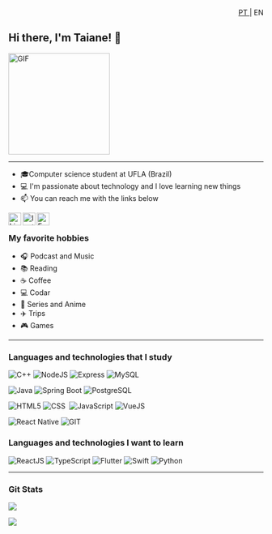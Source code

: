  <p style="text-align:right"> <a href="https://github.com/taianers/taianers/blob/main/README.md">PT </a>| EN </p>

## Hi there, I'm Taiane! 👋

<img alt="GIF" src="https://media.giphy.com/media/l4FsCR2hFJnGh18IM/giphy.gif" width = 200/>

---

- 🎓Computer science student at UFLA (Brazil)
- 💻 I'm passionate about technology and I love learning new things
- 📫 You can reach me with the links below

<a target="_blank" href="https://www.linkedin.com/in/taianers/">
  <img align="left" alt="LinkedIN" width="25px" src="https://logospng.org/download/linkedin/logo-linkedin-icon-2048.png" />
<a target="_blank" href="https://www.instagram.com/thay_osbourne">
  <img align="left" alt="Instagram" width="25px" src="https://upload.wikimedia.org/wikipedia/commons/thumb/e/e7/Instagram_logo_2016.svg/1200px-Instagram_logo_2016.svg.png" />
</a>
<a target="_blank" href="mailto:taianerodrigues.tec99@gmail.com">
  <img align="left" alt="E-mail" width="25px" src="https://logodownload.org/wp-content/uploads/2018/03/gmail-logo-16.png" />
</a>

</br>

### My favorite hobbies

- :headphones: Podcast and Music
- :books: Reading
- :coffee: Coffee
- :computer: Codar
- :fries: Series and Anime
- :airplane: Trips
- :video_game: Games

---

### Languages and technologies that I study

![C++](https://img.shields.io/badge/-C++-05122A?style=flat&logo=c%2B%2B)
![NodeJS](https://img.shields.io/badge/-NodeJS-05122A?style=flat&logo=node.js)
![Express](https://img.shields.io/badge/-ExpressJS-05122A?style=flat&logo=express)
![MySQL](https://img.shields.io/badge/-MySQL-05122A?style=flat&logo=mysql)

![Java](https://img.shields.io/badge/-Java-05122A?style=flat&logo=java)
![Spring Boot](https://img.shields.io/badge/-Spring%20Boot-05122A?style=flat&logo=springboot)
![PostgreSQL](https://img.shields.io/badge/-PostgreSQL-05122A?style=flat&logo=postgresql)

![HTML5](https://img.shields.io/badge/-HTML5-05122A?style=flat&logo=html5)
![CSS](https://img.shields.io/badge/-CSS-05122A?style=flat&logo=CSS3&logoColor=1572B6)&nbsp;
![JavaScript](https://img.shields.io/badge/-Javascript-05122A?style=flat&logo=javascript)
![VueJS](https://img.shields.io/badge/-VueJS-05122A?style=flat&logo=vue.js)

![React Native](https://img.shields.io/badge/-React%20Native-05122A?style=flat&logo=react)
![GIT](https://img.shields.io/badge/-GIT-05122A?style=flat&logo=git)&nbsp;

### Languages and technologies I want to learn

![ReactJS](https://img.shields.io/badge/-ReactJS-05122A?style=flat&logo=react)
![TypeScript](https://img.shields.io/badge/-TypeScript-05122A?style=flat&logo=typescript)
![Flutter](https://img.shields.io/badge/-Flutter-05122A?style=flat&logo=flutter)
![Swift](https://img.shields.io/badge/-Swift-05122A?style=flat&logo=swift)
![Python](https://img.shields.io/badge/-Python-05122A?style=flat&logo=python)

---

### Git Stats

![](https://github-readme-stats.vercel.app/api?username=taianers&show_icons=true&theme=blueberry)

![](https://github-readme-stats.vercel.app/api/top-langs/?username=taianers&layout=compact&theme=blueberry)
